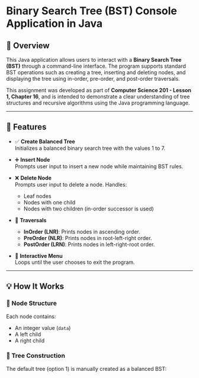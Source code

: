 # Binary Search Tree (BST) Console Application in Java

## 📘 Overview

This Java application allows users to interact with a **Binary Search Tree (BST)** through a command-line interface. The program supports standard BST operations such as creating a tree, inserting and deleting nodes, and displaying the tree using in-order, pre-order, and post-order traversals.

This assignment was developed as part of **Computer Science 201 - Lesson 1, Chapter 16**, and is intended to demonstrate a clear understanding of tree structures and recursive algorithms using the Java programming language.

---

## 🎯 Features

- ✅ **Create Balanced Tree**  
  Initializes a balanced binary search tree with the values 1 to 7.
  
- ➕ **Insert Node**  
  Prompts user input to insert a new node while maintaining BST rules.
  
- ❌ **Delete Node**  
  Prompts user input to delete a node. Handles:
  - Leaf nodes
  - Nodes with one child
  - Nodes with two children (in-order successor is used)
  
- 🌿 **Traversals**
  - **InOrder (LNR)**: Prints nodes in ascending order.
  - **PreOrder (NLR)**: Prints nodes in root-left-right order.
  - **PostOrder (LRN)**: Prints nodes in left-right-root order.

- 🔁 **Interactive Menu**  
  Loops until the user chooses to exit the program.

---

## 💡 How It Works

### 🌱 Node Structure
Each node contains:
- An integer value (`data`)
- A left child
- A right child

### 🌲 Tree Construction
The default tree (option 1) is manually created as a balanced BST:
